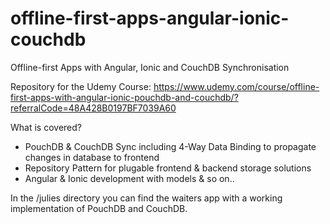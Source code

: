 # offline-first-apps-angular-ionic-couchdb
Offline-first Apps with Angular, Ionic and CouchDB Synchronisation

Repository for the Udemy Course: https://www.udemy.com/course/offline-first-apps-with-angular-ionic-pouchdb-and-couchdb/?referralCode=48A428B0197BF7039A60

What is covered?
- PouchDB & CouchDB Sync including 4-Way Data Binding to propagate changes in database to frontend
- Repository Pattern for plugable frontend & backend storage solutions
- Angular & Ionic development with models & so on..

In the /julies directory you can find the waiters app with a working implementation of PouchDB and CouchDB.
